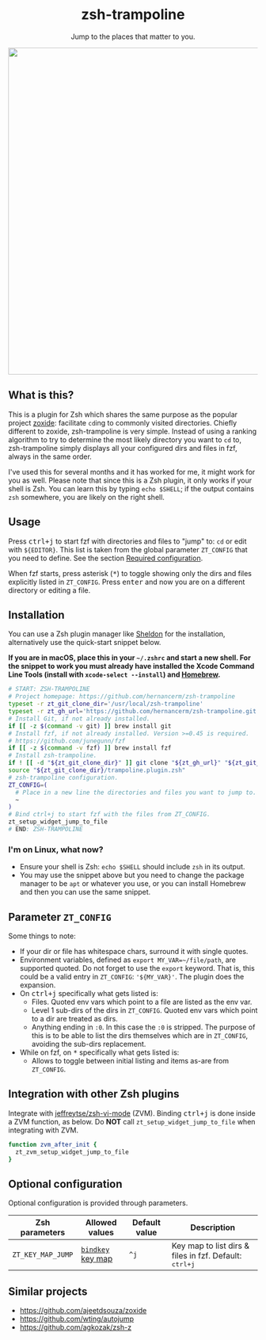 <div align=center>
  <h1>zsh-trampoline</h1>
  <p>Jump to the places that matter to you.</p>
  <a href="https://asciinema.org/a/u8NYrKF0RPmeCtzBAhDxdTvZh" target="_blank">
    <img width=660 src="https://asciinema.org/a/u8NYrKF0RPmeCtzBAhDxdTvZh.svg" />
  </a>
</div>

## What is this?

This is a plugin for Zsh which shares the same purpose as the popular project
[zoxide](https://github.com/ajeetdsouza/zoxide): facilitate `cd`ing to commonly visited
directories. Chiefly different to zoxide, zsh-trampoline is very simple. Instead of using
a ranking algorithm to try to determine the most likely directory you want to `cd` to,
zsh-trampoline simply displays all your configured dirs and files in fzf, always in the
same order.

I've used this for several months and it has worked for me, it might work for you as well.
Please note that since this is a Zsh plugin, it only works if your shell is Zsh. You can
learn this by typing `echo $SHELL`; if the output contains `zsh` somewhere, you are likely
on the right shell.

## Usage

Press <kbd>ctrl+j</kbd> to start fzf with directories and files to "jump" to: `cd` or edit
with `${EDITOR}`. This list is taken from the global parameter `ZT_CONFIG` that you need
to define. See the section [Required configuration](#required-configuration).

When fzf starts, press asterisk (<kbd>*</kbd>) to toggle showing only the dirs and files
explicitly listed in `ZT_CONFIG`. Press <kbd>enter</kbd> and now you are on a different
directory or editing a file.

## Installation

You can use a Zsh plugin manager like [Sheldon](https://github.com/rossmacarthur/sheldon)
for the installation, alternatively use the quick-start snippet below.

**If you are in macOS, place this in your `~/.zshrc` and start a new shell. For the
snippet to work you must already have installed the Xcode Command Line Tools (install with
`xcode-select --install`) and [Homebrew](https://brew.sh/).**

```bash
# START: ZSH-TRAMPOLINE
# Project homepage: https://github.com/hernancerm/zsh-trampoline
typeset -r zt_git_clone_dir='/usr/local/zsh-trampoline'
typeset -r zt_gh_url='https://github.com/hernancerm/zsh-trampoline.git'
# Install Git, if not already installed.
if [[ -z $(command -v git) ]] brew install git
# Install fzf, if not already installed. Version >=0.45 is required.
# https://github.com/junegunn/fzf
if [[ -z $(command -v fzf) ]] brew install fzf
# Install zsh-trampoline.
if ! [[ -d "${zt_git_clone_dir}" ]] git clone "${zt_gh_url}" "${zt_git_clone_dir}"
source "${zt_git_clone_dir}/trampoline.plugin.zsh"
# zsh-trampoline configuration.
ZT_CONFIG=(
  # Place in a new line the directories and files you want to jump to.
  ~
)
# Bind ctrl+j to start fzf with the files from ZT_CONFIG.
zt_setup_widget_jump_to_file
# END: ZSH-TRAMPOLINE
```

### I'm on Linux, what now?

- Ensure your shell is Zsh: `echo $SHELL` should include `zsh` in its output.
- You may use the snippet above but you need to change the package manager to be `apt` or
  whatever you use, or you can install Homebrew and then you can use the same snippet.

## Parameter `ZT_CONFIG`

Some things to note:

- If your dir or file has whitespace chars, surround it with single quotes.
- Environment variables, defined as `export MY_VAR=~/file/path`, are supported quoted.
  Do not forget to use the `export` keyword. That is, this could be a valid entry in
  `ZT_CONFIG`: `'${MY_VAR}'`. The plugin does the expansion.
- On <kbd>ctrl+j</kbd> specifically what gets listed is:
  - Files. Quoted env vars which point to a file are listed as the env var.
  - Level 1 sub-dirs of the dirs in `ZT_CONFIG`. Quoted env vars which point to a dir are
    treated as dirs.
  - Anything ending in `:0`. In this case the `:0` is stripped. The purpose of this is to
    be able to list the dirs themselves which are in `ZT_CONFIG`, avoiding the sub-dirs
    replacement.
- While on fzf, on <kbd>*</kbd> specifically what gets listed is:
  - Allows to toggle between initial listing and items as-are from `ZT_CONFIG`.

## Integration with other Zsh plugins

Integrate with [jeffreytse/zsh-vi-mode](https://github.com/jeffreytse/zsh-vi-mode) (ZVM).
Binding <kbd>ctrl+j</kbd> is done inside a ZVM function, as below. Do **NOT** call
`zt_setup_widget_jump_to_file` when integrating with ZVM.

```bash
function zvm_after_init {
  zt_zvm_setup_widget_jump_to_file
}
```

## Optional configuration

Optional configuration is provided through parameters.

<table>
<thead>
<tr>
<th>Zsh parameters</th><th>Allowed values</th>
<th>Default value</th><th>Description</th>
</tr>
</thead>
<tbody>
<tr>
<td><code>ZT_KEY_MAP_JUMP</code></td>
<td>
<a href="https://github.com/rothgar/mastering-zsh/blob/master/docs/helpers/bindkey.md">
<code>bindkey</code> key map</a></td><td><code>^j</code></td>
<td>
Key map to list dirs & files in fzf. Default: <kbd>ctrl+j</kbd>
</td>
</tr>
</tbody>
</table>

## Similar projects

- <https://github.com/ajeetdsouza/zoxide>
- <https://github.com/wting/autojump>
- <https://github.com/agkozak/zsh-z>
